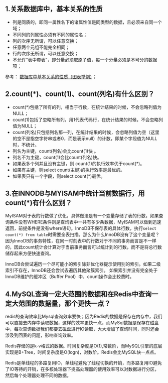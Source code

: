 ## 1.关系数据库中，基本关系的性质

* 列是同质的，即同一属性名下的诸属性值是同类型的数据，且必须来自同一个域；
* 不同列的列属性必须有不同的属性名；
* 列的次序无所谓，可以任意交换；
* 任意两个元组不能完全相同；
* 行的次序无所谓，可以任意交换；
* 不允许“表中套表”，即分量必须取原子值，每一个分量必须是不可分的数据项；

参考： [数据库中基本关系的性质（图表举例）](https://blog.csdn.net/dyw_666666/article/details/88842371)；


## 2.count(*)、count(1)、count(列名)有什么区别？

* count(*)包括了所有的列，相当于行数，在统计结果的时候，不会忽略列值为NULL；
* count(1)包括了忽略所有列，用1代表代码行，在统计结果的时候，不会忽略列值为NULL；
* count(列名)只包括列名那一列，在统计结果的时候，会忽略列值为空（这里的空不是指空字符串或者0，而是表示null）的计数，即某个字段值为NULL时，不统计。
* 列名为主键，count(列名)会比count(1)快 。
* 列名不为主键，count(1)会比count(列名)快。
* 如果表多个列并且没有主键，则 count(1)的执行效率优于count(*)。
* 如果有主键，则select count(主键)的执行效率是最优的。
* 如果表只有一个字段，则select count(*)最优。


## 3.在INNODB与MYISAM中统计当前数据行，用count(*)有什么区别？

MyISAM对于表的行数做了优化，具体做法是有一个变量存储了表的行数，如果查询条件没有WHERE条件则是查询表中一共有多少条数据，MyISAM可以做到迅速返回，前提条件是没有where语句。InnoDB不保存表的具体行数，执行`select count(*) from table`时需要全表扫描。那么为什么InnoDB没有了这个变量呢？因为InnoDB的事务特性，在同一时刻表中的行数对于不同的事务而言是不一样的，因此count统计会计算对于当前事务而言可以统计到的行数，而不是将总行数储存起来方便快速查询。

InnoDB会尝试遍历一个尽可能小的索引除非优化器提示使用别的索引。如果二级索引不存在，InnoDB还会尝试去遍历其他聚簇索引。 如果索引并没有完全处于InnoDB维护的缓冲区（Buffer Pool）中，count操作会比较费时。

## 4.MySQL查询一定大范围的数据和在Redis中查询一定大范围的数据量，那个更快一点？

redis的查询效率比Mysql查询效率要快；因为Redis的数据是保存在内存中，我们可以直接去内存中读取数据，这样的效率更快一点，而MySql数据是保存在磁盘中，每次查询数据我们都要去磁盘进行IO读取，大大增加了查询时间，同时还会涉及到回表的问题，影响查询效率。

Redis存储的是k-v格式的数据。时间复杂度是O(1),常数阶，而MySQL引擎的底层实现是B+Tree，时间复杂度是O(logn)，对数阶。Redis会比MySQL快一点点。

Redis是单线程的多路复用IO，单线程避免了线程切换的开销，而多路复用IO避免了IO等待的开销，在多核处理器下提高处理器的使用效率可以对数据进行分区，然后每个处理器处理不同的数据。